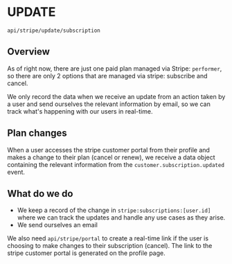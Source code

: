 # UPDATE 
`api/stripe/update/subscription`

## Overview
As of right now, there are just one paid plan managed via Stripe: `performer`, so there are only 2 options that are managed via stripe: subscribe and cancel. 

We only record the data when we receive an update from an action taken by a user and send ourselves the relevant information by email, so we can track what's happening with our users in real-time.

## Plan changes
When a user accesses the stripe customer portal from their profile and makes a change to their plan (cancel or renew), we receive a data object containing the relevant information from the `customer.subscription.updated` event.

## What do we do
  - We keep a record of the change in `stripe:subscriptions:[user.id]` where we can track the updates and handle any use cases as they arise.
  - We send ourselves an email


We also need `api/stripe/portal` to create a real-time link if the user is choosing to make changes to their subscription (cancel). The link to the stripe customer portal is generated on the profile page.



